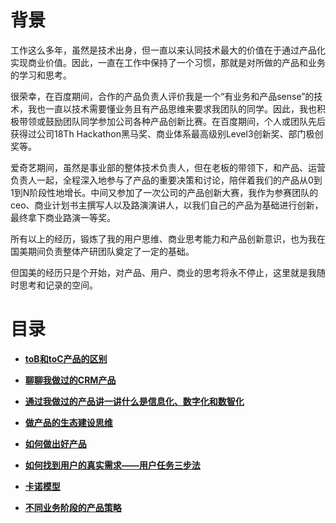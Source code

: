 # **背景**
工作这么多年，虽然是技术出身，但一直以来认同技术最大的价值在于通过产品化实现商业价值。因此，一直在工作中保持了一个习惯，那就是对所做的产品和业务的学习和思考。

很荣幸，在百度期间，合作的产品负责人评价我是一个“有业务和产品sense”的技术，我也一直以技术需要懂业务且有产品思维来要求我团队的同学。因此，我也积极带领或鼓励团队同学参加公司各种产品创新比赛。在百度期间，个人或团队先后获得过公司18Th Hackathon黑马奖、商业体系最高级别Level3创新奖、部门极创奖等。

爱奇艺期间，虽然是事业部的整体技术负责人，但在老板的带领下，和产品、运营负责人一起，全程深入地参与了产品的重要决策和讨论，陪伴着我们的产品从0到1到N阶段性地增长。中间又参加了一次公司的产品创新大赛，我作为参赛团队的ceo、商业计划书主撰写人以及路演演讲人，以我们自己的产品为基础进行创新，最终拿下商业路演一等奖。

所有以上的经历，锻炼了我的用户思维、商业思考能力和产品创新意识，也为我在国美期间负责整体产研团队奠定了一定的基础。

但国美的经历只是个开始，对产品、用户、商业的思考将永不停止，这里就是我随时思考和记录的空间。

# **目录**

- **[toB和toC产品的区别](https://github.com/xiaoyuge/Prod-Notes/blob/main/toB%E5%92%8CtoC%E4%BA%A7%E5%93%81%E7%9A%84%E5%8C%BA%E5%88%AB.md)**

- **[聊聊我做过的CRM产品](https://github.com/xiaoyuge/Prod-Notes/blob/main/%E8%81%8A%E8%81%8A%E6%88%91%E5%81%9A%E8%BF%87%E7%9A%84CRM%E4%BA%A7%E5%93%81.md)**

- **[通过我做过的产品讲一讲什么是信息化、数字化和数智化](https://github.com/xiaoyuge/Prod-Notes/blob/main/%E9%80%9A%E8%BF%87%E6%88%91%E5%81%9A%E8%BF%87%E7%9A%84%E4%BA%A7%E5%93%81%E8%AE%B2%E4%B8%80%E8%AE%B2%E4%BB%80%E4%B9%88%E6%98%AF%E4%BF%A1%E6%81%AF%E5%8C%96%E3%80%81%E6%95%B0%E5%AD%97%E5%8C%96%E5%92%8C%E6%95%B0%E6%99%BA%E5%8C%96.md)**

- **[做产品的生态建设思维](https://github.com/xiaoyuge/Prod-Notes/blob/main/%E5%81%9A%E4%BA%A7%E5%93%81%E7%9A%84%E7%94%9F%E6%80%81%E5%BB%BA%E8%AE%BE%E6%80%9D%E7%BB%B4.md)**

- **[如何做出好产品](https://github.com/xiaoyuge/Prod-Notes/blob/main/%E5%A6%82%E4%BD%95%E5%81%9A%E5%87%BA%E5%A5%BD%E4%BA%A7%E5%93%81.md)**

- **[如何找到用户的真实需求——用户任务三步法](https://github.com/xiaoyuge/Prod-Notes/blob/main/%E5%A6%82%E4%BD%95%E6%89%BE%E5%88%B0%E7%94%A8%E6%88%B7%E7%9A%84%E7%9C%9F%E5%AE%9E%E9%9C%80%E6%B1%82%E2%80%94%E2%80%94%E7%94%A8%E6%88%B7%E4%BB%BB%E5%8A%A1%E4%B8%89%E6%AD%A5%E6%B3%95.md)**

- **[卡诺模型](https://github.com/xiaoyuge/Prod-Notes/blob/main/%E5%8D%A1%E8%AF%BA%E6%A8%A1%E5%9E%8B.md)**

- **[不同业务阶段的产品策略](https://github.com/xiaoyuge/Prod-Notes/blob/main/%E4%B8%8D%E5%90%8C%E4%B8%9A%E5%8A%A1%E9%98%B6%E6%AE%B5%E7%9A%84%E4%BA%A7%E5%93%81%E7%AD%96%E7%95%A5.md)**





